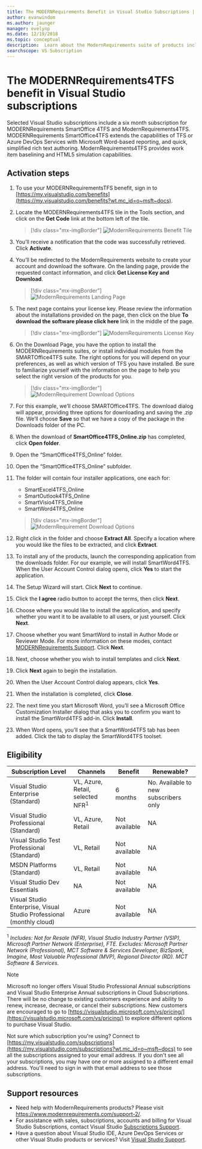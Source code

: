```yaml
---
title: The MODERNRequirements Benefit in Visual Studio Subscriptions | Microsoft Docs
author: evanwindom
ms.author: jaunger
manager: evelynp
ms.date: 12/19/2018
ms.topic: conceptual
description:  Learn about the ModernRequirements suite of products included in selected Visual Studio Enterprise subscriptions.
searchscope: VS Subscription
---
```


# The MODERNRequirements4TFS benefit in Visual Studio subscriptions

Selected Visual Studio subscriptions include a six month subscription for MODERNRequirements SmartOffice 4TFS and ModernRequirements4TFS.  MODERNRequirements SmartOffice4TFS extends the capabilities of TFS or Azure DevOps Services with Microsoft Word-based reporting, and quick, simplified rich text authoring.  ModernRequirements4TFS provides work item baselining and HTML5 simulation capabilities.


## Activation steps
1. To use your MODERNRequirementsTFS benefit, sign in to [https://my.visualstudio.com/benefits](https://my.visualstudio.com/benefits?wt.mc_id=o~msft~docs).
2. Locate the MODERNRequirements4TFS tile in the Tools section, and click on the **Get Code** link at the bottom left of the tile.
   > [!div class="mx-imgBorder"]
   > ![ModernRequirements Benefit Tile](_img/vs-modernreq/vs-modernreq-tile.png)

3. You’ll receive a notification that the code was successfully retrieved.  Click **Activate**.

4. You’ll be redirected to the ModernRequirements website to create your account and download the software.  On the landing page, provide the requested contact information, and click **Get License Key and Download**.
   > [!div class="mx-imgBorder"]
   > ![ModernRequirements Landing Page](_img/vs-modernreq/vs-modernreq-landing.png)


5. The next page contains your license key.  Please review the information about the installations provided on the page, then click on the blue **To download the software please click here** link in the middle of the page.
   > [!div class="mx-imgBorder"]
   > ![ModernRequirements License Key](_img/vs-modernreq/vs-modernreq-license-new-resized.png)


6. On the Download Page, you have the option to install the MODERNRequirements suites, or install individual modules from the SMARTOffice4TFS suite.  The right options for you will depend on your preferences, as well as which version of TFS you have installed.  Be sure to familiarize yourself with the information on the page to help you select the right version of the products for you.
   > [!div class="mx-imgBorder"]
   > ![ModernRequirement Download Options](_img/vs-modernreq/vs-modernreq-download-page-new.png)

7. For this example, we’ll choose SMARTOffice4TFS.  The download dialog will appear, providing three options for downloading and saving the .zip file.  We’ll choose **Save** so that we have a copy of the package in the Downloads folder of the PC.

8. When the download of **SmartOffice4TFS_Online.zip** has completed, click **Open folder**.

9. Open the “SmartOffice4TFS_Online” folder.

10. Open the “SmartOffice4TFS_Online” subfolder.

11. The folder will contain four installer applications, one each for:
    - SmartExcel4TFS_Online
    - SmartOutlook4TFS_Online
    - SmartVisio4TFS_Online
    - SmartWord4TFS_Online

    > [!div class="mx-imgBorder"]
    > ![ModernRequirement Download Options](_img/vs-modernreq/vs-modernreq-downloaded-cropped.png)

12. Right click in the folder and choose **Extract All**.  Specify a location where you would like the files to be extracted, and click **Extract**.

13. To install any of the products, launch the corresponding application from the downloads folder.  For our example, we will install SmartWord4TFS.  When the User Account Control dialog opens, click **Yes** to start the application.

14. The Setup Wizard will start.  Click **Next** to continue.

15. Click the **I agree** radio button to accept the terms, then click **Next**.

16. Choose where you would like to install the application, and specify whether you want it to be available to all users, or just yourself.  Click **Next**.

17. Choose whether you want SmartWord to install in Author Mode or Reviewer Mode.  For more information on these modes, contact [MODERNRequirements Support](http://www.modernrequirements.com/support-2/).  Click **Next**.

18. Next, choose whether you wish to install templates and click **Next**.

19. Click **Next** again to begin the installation.

20. When the User Account Control dialog appears, click **Yes**.

21. When the installation is completed, click **Close**.

22. The next time you start Microsoft Word, you’ll see a Microsoft Office Customization Installer dialog that asks you to confirm you want to install the SmartWord4TFS add-in.  Click **Install**.

23. When Word opens, you’ll see that a SmartWord4TFS tab has been added. Click the tab to display the SmartWord4TFS toolset.

## Eligibility

| Subscription Level                                                 |     Channels                                            | Benefit                                                          | Renewable?    |
|--------------------------------------------------------------------|---------------------------------------------------------|------------------------------------------------------------------|---------------|
| Visual Studio Enterprise (Standard)   | VL, Azure, Retail,  selected NFR<sup>1</sup> | 6 months       |  No.  Available to new subscribers only          |
| Visual Studio Professional (Standard) | VL, Azure, Retail                                       | Not available                                                          |NA     |
| Visual Studio Test Professional (Standard)                         | VL, Retail                                              | Not available                                                          |NA     |
| MSDN Platforms (Standard)                                          | VL, Retail                                              | Not available                                                          |NA     |
| Visual Studio Dev Essentials | NA  |Not available                                                          |NA     |
| Visual Studio Enterprise, Visual Studio Professional (monthly cloud) | Azure                                       | Not available                                                           |NA|

<sup>1</sup>  *Includes:  Not for Resale (NFR), Visual Studio Industry Partner (VSIP), Microsoft Partner Network (Enterprise), FTE.  Excludes:  Microsoft Partner Network (Professional), MCT Software & Services Developer, BizSpark, Imagine, Most Valuable Professional (MVP), Regional Director (RD).  MCT Software & Services.*

> [!NOTE]
> Microsoft no longer offers Visual Studio Professional Annual subscriptions and Visual Studio Enterprise Annual subscriptions in Cloud Subscriptions. There will be no change to existing customers experience and ability to renew, increase, decrease, or cancel their subscriptions. New customers are encouraged to go to [https://visualstudio.microsoft.com/vs/pricing/](https://visualstudio.microsoft.com/vs/pricing/) to explore different options to purchase Visual Studio.


Not sure which subscription you're using?  Connect to [https://my.visualstudio.com/subscriptions](https://my.visualstudio.com/subscriptions?wt.mc_id=o~msft~docs) to see all the subscriptions assigned to your email address. If you don't see all your subscriptions, you may have one or more assigned to a different email address.  You'll need to sign in with that email address to see those subscriptions.

## Support resources
-  Need help with ModernRequirements products?  Please visit https://www.modernrequirements.com/support-2/.
-  For assistance with sales, subscriptions, accounts and billing for Visual Studio Subscriptions, contact Visual Studio [Subscriptions Support](https://visualstudio.microsoft.com/subscriptions/support/).
-  Have a question about Visual Studio IDE, Azure DevOps Services or other Visual Studio products or services?  Visit [Visual Studio Support](https://visualstudio.microsoft.com/support/).